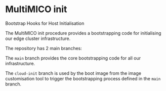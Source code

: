 # MultiMICO init
Bootstrap Hooks for Host Initialisation

The MultiMICO init procedure provides a bootstrapping code for initialising our edge cluster infrastructure. 

The repository has 2 main branches: 

The `main` branch provides the core bootstrapping code for all our infrastructure. 

The `cloud-init` branch is used by the boot image from the image customisation tool to trigger the bootstrapping process defined in the `main` branch. 